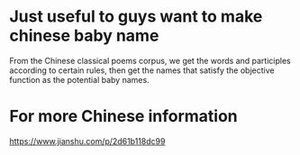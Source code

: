 # Just useful to guys want to make chinese baby name

From the Chinese classical poems corpus, we get the words and participles according to certain rules, then get the names that satisfy the objective function as the potential baby names.

# For more Chinese information
https://www.jianshu.com/p/2d61b118dc99
